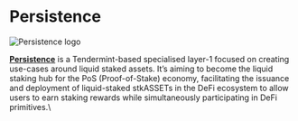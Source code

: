 # Persistence

![Persistence logo](https://user-images.githubusercontent.com/95366163/145561341-c1938d16-bab2-4fec-9aa8-015440c4a21b.png)

[**Persistence**](https://wallet.persistence.one/) is a Tendermint-based specialised layer-1 focused on creating use-cases around liquid staked assets. It’s aiming to become the liquid staking hub for the PoS (Proof-of-Stake) economy, facilitating the issuance and deployment of liquid-staked stkASSETs in the DeFi ecosystem to allow users to earn staking rewards while simultaneously participating in DeFi primitives.\


